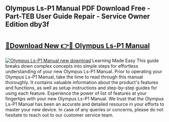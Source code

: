## Olympus Ls-P1 Manual PDF Download Free - Part-TEB User Guide Repair - Service Owner Edition dby3f

# <h2><a href="http://cf26609.oget.top/?id=Olympus+Ls-P1+Manual">🔗Download New 👉🔴 Olympus Ls-P1 Manual</a></h2>

[![Olympus Ls-P1 Manual new download](https://i.imgur.com/5g1atiW.png)](http://cf26609.oget.top/?id=Olympus+Ls-P1+Manual)
Learning Made Easy This guide breaks down complex concepts into simple steps for effortless understanding of your new Olympus Ls-P1 Manual. Prior to operating your Olympus Ls-P1 Manual, take the time to read through this manual thoroughly. It contains valuable information about the product's features and functions, as well as setup instructions and step-by-step guides for using each feature. Experience the power of list of features at your fingertips with your new Olympus Ls-P1 Manual. We trust that the Olympus Ls-P1 Manual has been an accurate and detailed resource in your efforts to master your new device. In case of any queries or concerns, please do not hesitate to reach out to our customer service team.
